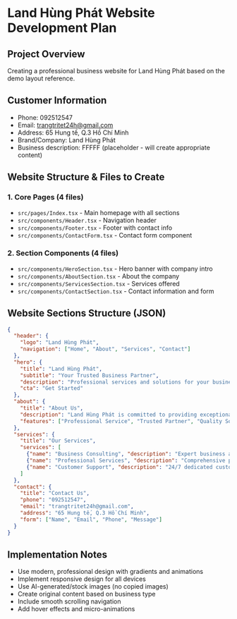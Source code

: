 # Land Hùng Phát Website Development Plan

## Project Overview
Creating a professional business website for Land Hùng Phát based on the demo layout reference.

## Customer Information
- Phone: 092512547
- Email: trangtritet24h@gmail.com
- Address: 65 Hung tế, Q.3 Hồ Chí Minh
- Brand/Company: Land Hùng Phát
- Business description: FFFFF (placeholder - will create appropriate content)

## Website Structure & Files to Create

### 1. Core Pages (4 files)
- `src/pages/Index.tsx` - Main homepage with all sections
- `src/components/Header.tsx` - Navigation header
- `src/components/Footer.tsx` - Footer with contact info
- `src/components/ContactForm.tsx` - Contact form component

### 2. Section Components (4 files)
- `src/components/HeroSection.tsx` - Hero banner with company intro
- `src/components/AboutSection.tsx` - About the company
- `src/components/ServicesSection.tsx` - Services offered
- `src/components/ContactSection.tsx` - Contact information and form

## Website Sections Structure (JSON)
```json
{
  "header": {
    "logo": "Land Hùng Phát",
    "navigation": ["Home", "About", "Services", "Contact"]
  },
  "hero": {
    "title": "Land Hùng Phát",
    "subtitle": "Your Trusted Business Partner",
    "description": "Professional services and solutions for your business needs",
    "cta": "Get Started"
  },
  "about": {
    "title": "About Us",
    "description": "Land Hùng Phát is committed to providing exceptional business services and solutions",
    "features": ["Professional Service", "Trusted Partner", "Quality Solutions"]
  },
  "services": {
    "title": "Our Services",
    "services": [
      {"name": "Business Consulting", "description": "Expert business advice and strategy"},
      {"name": "Professional Services", "description": "Comprehensive professional solutions"},
      {"name": "Customer Support", "description": "24/7 dedicated customer service"}
    ]
  },
  "contact": {
    "title": "Contact Us",
    "phone": "092512547",
    "email": "trangtritet24h@gmail.com",
    "address": "65 Hung tế, Q.3 Hồ Chí Minh",
    "form": ["Name", "Email", "Phone", "Message"]
  }
}
```

## Implementation Notes
- Use modern, professional design with gradients and animations
- Implement responsive design for all devices
- Use AI-generated/stock images (no copied images)
- Create original content based on business type
- Include smooth scrolling navigation
- Add hover effects and micro-animations